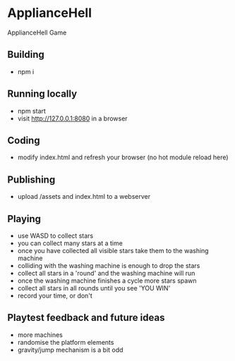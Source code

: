 # ApplianceHell
 ApplianceHell Game

## Building

- npm i

## Running locally

- npm start
- visit http://127.0.0.1:8080 in a browser

## Coding

- modify index.html and refresh your browser (no hot module reload here)

## Publishing

- upload /assets and index.html to a webserver

## Playing

- use WASD to collect stars
- you can collect many stars at a time
- once you have collected all visible stars take them to the washing machine
- colliding with the washing machine is enough to drop the stars
- collect all stars in a 'round' and the washing machine will run
- once the washing machine finishes a cycle more stars spawn
- collect all stars in all rounds until you see 'YOU WIN'
- record your time, or don't

## Playtest feedback and future ideas

- more machines
- randomise the platform elements
- gravity/jump mechanism is a bit odd